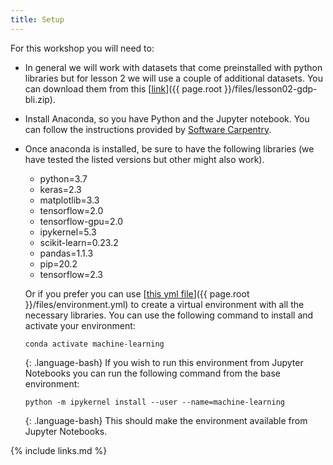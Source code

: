```yaml
---
title: Setup
---
```


For this workshop you will need to:
-  In general we will work with datasets that come preinstalled with python libraries
   but for lesson 2 we will use a couple of additional datasets. You can download 
   them from this [<ins>link</ins>]({{ page.root }}/files/lesson02-gdp-bli.zip).
-  Install Anaconda, so you have Python and the Jupyter notebook. You can follow 
   the instructions provided by [<ins>Software Carpentry</ins>](https://datacarpentry.org/python-ecology-lesson/setup.html).
-  Once anaconda is installed, be sure to have the following libraries (we have 
   tested the listed versions but other might also work).
     -    python=3.7
     -    keras=2.3
     -    matplotlib=3.3
     -    tensorflow=2.0
     -    tensorflow-gpu=2.0
     -    ipykernel=5.3
     -    scikit-learn=0.23.2
     -    pandas=1.1.3
     -    pip=20.2
     -    tensorflow=2.3
    
   Or if you prefer you can use [<ins>this yml file</ins>]({{ page.root }}/files/environment.yml) 
   to create a virtual environment with all the necessary libraries. You can use the
   following command to install and activate your environment:
   ~~~
   conda activate machine-learning
   ~~~
   {: .language-bash}
   If you wish to run this environment from Jupyter Notebooks you can run the 
   following command from the base environment:
   ~~~
   python -m ipykernel install --user --name=machine-learning
   ~~~
   {: .language-bash}
   This should make the environment available from Jupyter Notebooks.

{% include links.md %}
